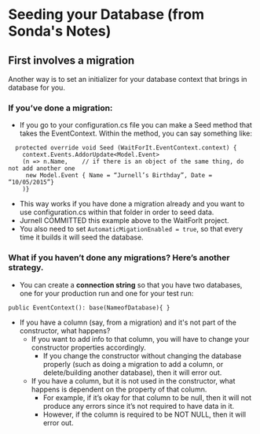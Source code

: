 
# Seeding your Database (from Sonda's Notes)

## First involves a migration
Another way is to set an initializer for your database context that brings in database for you.

### If you’ve done a migration:
* If you go to your configuration.cs file you can make a Seed method that takes the EventContext. Within the method, you can say something like:
```
  protected override void Seed (WaitForIt.EventContext.context) {
    context.Events.AddorUpdate<Model.Event>
    (n => n.Name,    // if there is an object of the same thing, do not add another one
     new Model.Event { Name = “Jurnell’s Birthday”, Date = “10/05/2015”}
    )}
```
* This way works if you have done a migration already and you want to use configuration.cs within that folder in order to seed data.
* Jurnell COMMITTED this example above to the WaitForIt project.
* You also need to set `AutomaticMigationEnabled = true`, so that every time it builds it will seed the database.

### What if you haven’t done any migrations? Here’s another strategy.

* You can create a **connection string** so that you have two databases, one for your production run and one for your test run:

 `public EventContext(): base(NameofDatabase){ }`

* If you have a column (say, from a migration) and it's not part of the constructor, what happens?
  * If you want to add info to that column, you will have to change your constructor properties accordingly.
    * If you change the constructor without changing the database properly (such as doing a migration to add a column, or delete/building another database), then it will error out.
  * If you have a column, but it is not used in the constructor, what happens is dependent on the property of that column.
    * For example, if it’s okay for that column to be null, then it will not produce any errors since it’s not required to have data in it.
    * However, if the column is required to be NOT NULL, then it will error out.
